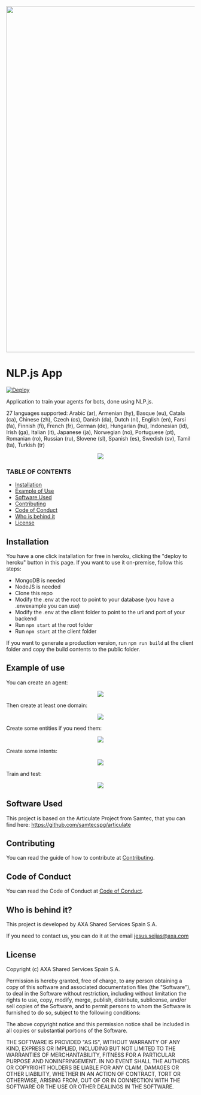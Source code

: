 <div align="center">
<img src="https://github.com/axa-group/nlp.js-app/raw/master/screenshots/nlplogo.gif" width="925" height="auto"/>
</div>

# NLP.js App

[![Deploy](https://www.herokucdn.com/deploy/button.svg)](https://heroku.com/deploy)

Application to train your agents for bots, done using NLP.js.

27 languages supported: Arabic (ar), Armenian (hy), Basque (eu), Catala (ca), Chinese (zh), Czech (cs), Danish (da), Dutch (nl), English (en), Farsi (fa), Finnish (fi), French (fr), German (de), Hungarian (hu), Indonesian (id), Irish (ga), Italian (it), Japanese (ja), Norwegian (no), Portuguese (pt), Romanian (ro), Russian (ru), Slovene (sl), Spanish (es), Swedish (sv), Tamil (ta), Turkish (tr)

<div align="center">
<img src="https://github.com/axa-group/nlp.js-app/raw/master/screenshots/demonlp.gif" width="auto" height="auto"/>
</div>

### TABLE OF CONTENTS

<!--ts-->

- [Installation](#installation)
- [Example of Use](#example-of-use)
- [Software Used](#software-used)
- [Contributing](#contributing)
- [Code of Conduct](#code-of-conduct)
- [Who is behind it](#who-is-behind-it)
- [License](#license.md)
  <!--te-->

## Installation

You have a one click installation for free in heroku, clicking the "deploy to heroku" button in this page. 
If you want to use it on-premise, follow this steps:

- MongoDB is needed
- NodeJS is needed
- Clone this repo
- Modify the .env at the root to point to your database (you have a .envexample you can use)
- Modify the .env at the client folder to point to the url and port of your backend
- Run ```npm start``` at the root folder
- Run ```npm start``` at the client folder

If you want to generate a production version, run ```npm run build``` at the client folder and copy the build contents to the public folder.

## Example of use

You can create an agent:

<div align="center">
<img src="https://github.com/axa-group/nlp.js-app/raw/master/screenshots/create-agent.png" width="auto" height="auto"/>
</div>

Then create at least one domain:

<div align="center">
<img src="https://github.com/axa-group/nlp.js-app/raw/master/screenshots/create-domain.png" width="auto" height="auto"/>
</div>

Create some entities if you need them:
<div align="center">
<img src="https://github.com/axa-group/nlp.js-app/raw/master/screenshots/create-entity.png" width="auto" height="auto"/>
</div>

Create some intents:
<div align="center">
<img src="https://github.com/axa-group/nlp.js-app/raw/master/screenshots/create-intent.png" width="auto" height="auto"/>
</div>

Train and test:
<div align="center">
<img src="https://github.com/axa-group/nlp.js-app/raw/master/screenshots/train.png" width="auto" height="auto"/>
</div>

## Software Used

This project is based on the Articulate Project from Samtec, that you can find here: https://github.com/samtecspg/articulate

## Contributing

You can read the guide of how to contribute at [Contributing](https://github.com/axa-group/nlp.js-app/blob/master/CONTRIBUTING.md).

## Code of Conduct

You can read the Code of Conduct at [Code of Conduct](https://github.com/axa-group/nlp.js-app/blob/master/CODE_OF_CONDUCT.md).

## Who is behind it?

This project is developed by AXA Shared Services Spain S.A.

If you need to contact us, you can do it at the email jesus.seijas@axa.com

## License

Copyright (c) AXA Shared Services Spain S.A.

Permission is hereby granted, free of charge, to any person obtaining
a copy of this software and associated documentation files (the
"Software"), to deal in the Software without restriction, including
without limitation the rights to use, copy, modify, merge, publish,
distribute, sublicense, and/or sell copies of the Software, and to
permit persons to whom the Software is furnished to do so, subject to
the following conditions:

The above copyright notice and this permission notice shall be
included in all copies or substantial portions of the Software.

THE SOFTWARE IS PROVIDED "AS IS", WITHOUT WARRANTY OF ANY KIND,
EXPRESS OR IMPLIED, INCLUDING BUT NOT LIMITED TO THE WARRANTIES OF
MERCHANTABILITY, FITNESS FOR A PARTICULAR PURPOSE AND
NONINFRINGEMENT. IN NO EVENT SHALL THE AUTHORS OR COPYRIGHT HOLDERS BE
LIABLE FOR ANY CLAIM, DAMAGES OR OTHER LIABILITY, WHETHER IN AN ACTION
OF CONTRACT, TORT OR OTHERWISE, ARISING FROM, OUT OF OR IN CONNECTION
WITH THE SOFTWARE OR THE USE OR OTHER DEALINGS IN THE SOFTWARE.
